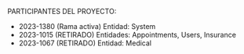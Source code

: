 PARTICIPANTES DEL PROYECTO: 

- 2023-1380 (Rama activa) Entidad: System
- 2023-1015 (RETIRADO) Entidades: Appointments, Users, Insurance
- 2023-1067 (RETIRADO) Entidad: Medical
